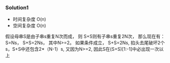 ### Solution1

- 时间复杂度 O(n)
- 空间复杂度 O(n)


假设母串S是由子串s重复N次而成， 则 S+S则有子串s重复2N次， 
那么现在有： S=Ns， S+S=2Ns， 其中N>=2。 如果条件成立， S+S=2Ns, 
掐头去尾破坏2个s，S+S中还包含2*（N-1）s, 又因为N>=2, 
因此S在(S+S)[1:-1]中必出现一次以上
